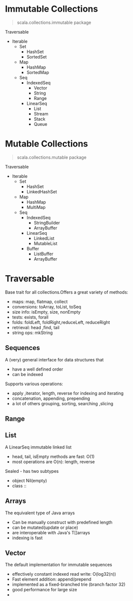 # Immutable Collections

> scala.collections.immutable package

Traversable 
+ Iterable
  + Set
    + HashSet
    + SortedSet
  + Map
    + HashMap
    + SortedMap
  + Seq
    + IndexedSeq
      + Vector
      + String
      + Range
    + LinearSeq
      + List
      + Stream
      + Stack
      + Queue
      
# Mutable Collections

> scala.collections.mutable package

Traversable
+ Iterable
    + Set
        + HashSet
        + LinkedHashSet
    + Map
        + HashMap
        + MultiMap
    + Seq
        + IndexedSeq
            + StringBuilder
            + ArrayBuffer
        + LinearSeq
            + LinkedList
            + MutableList
        + Buffer
            + ListBuffer
            + ArrayBuffer

# Traversable

Base trait for all collections.Offers a great variety of methods:

+ maps: map, flatmap, collect
+ conversions: toArray, toList, toSeq
+ size info: isEmpty, size, nonEmpty
+ tests: exists, forall
+ folds: foldLeft, foldRight,reduceLeft, reduceRight
+ retrieval: head ,find, tail
+ string ops: mkString

## Sequences

A (very) general interface for data structures that 

+ have a well defined order
+ can be indexed

Supports various operations:

+ apply ,iterator, length, reverse for indexing and iterating
+ concatenation, appending, prepending
+ a lot of others grouping, sorting, searching ,slicing

## Range

## List

A LinearSeq immutable linked list
+ head, tail, isEmpty methods are fast: O(1)
+ most operations are O(n): length, reverse

Sealed - has two subtypes

+ object Nil(empty)
+ class ::

## Arrays

The equivalent type of Java arrays

+ Can be manually construct with predefined length
+ can be mutated(update or place)
+ are interoperable with Java's T[]arrays
+ indexing is fast


## Vector

The default implementation for immutable sequences

+ effectively constant indexed read write: O(log32(n))
+ Fast element addition: append/prepend 
+ implemented as a fixed-branched trie (branch factor 32)
+ good performance for large size
+ 